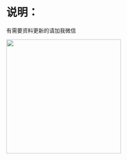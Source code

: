 # 说明：

有需要资料更新的请加我微信

<img src="https://github.com/marey/COMP9024_TEST/blob/master/my_wechat.jpg" height="300" with="300" />

